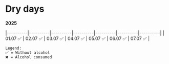# Dry days
**2025**

|----------|----------|----------|----------|----------|----------|----------|
| 01.07 ✅ | 02.07 ✅ | 03.07 ✅ | 04.07 ✅ | 05.07 ✅ | 06.07 ✅ | 07.07 ✅ |
```
Legend:
✅ = Without alcohol
❌ = Alcohol consumed
```
